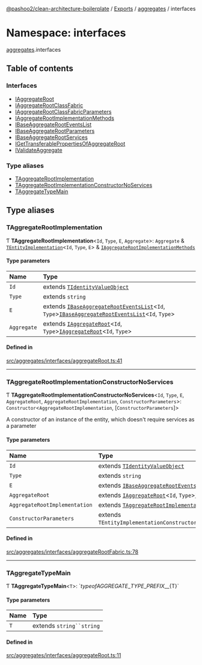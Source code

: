 [@pashoo2/clean-architecture-boilerplate](../README.md) / [Exports](../modules.md) / [aggregates](aggregates.md) / interfaces

# Namespace: interfaces

[aggregates](aggregates.md).interfaces

## Table of contents

### Interfaces

- [IAggregateRoot](../interfaces/aggregates.interfaces.iaggregateroot.md)
- [IAggregateRootClassFabric](../interfaces/aggregates.interfaces.iaggregaterootclassfabric.md)
- [IAggregateRootClassFabricParameters](../interfaces/aggregates.interfaces.iaggregaterootclassfabricparameters.md)
- [IAggregateRootImplementationMethods](../interfaces/aggregates.interfaces.iaggregaterootimplementationmethods.md)
- [IBaseAggregateRootEventsList](../interfaces/aggregates.interfaces.ibaseaggregaterooteventslist.md)
- [IBaseAggregateRootParameters](../interfaces/aggregates.interfaces.ibaseaggregaterootparameters.md)
- [IBaseAggregateRootServices](../interfaces/aggregates.interfaces.ibaseaggregaterootservices.md)
- [IGetTransferablePropertiesOfAggregateRoot](../interfaces/aggregates.interfaces.igettransferablepropertiesofaggregateroot.md)
- [IValidateAggregate](../interfaces/aggregates.interfaces.ivalidateaggregate.md)

### Type aliases

- [TAggregateRootImplementation](aggregates.interfaces.md#taggregaterootimplementation)
- [TAggregateRootImplementationConstructorNoServices](aggregates.interfaces.md#taggregaterootimplementationconstructornoservices)
- [TAggregateTypeMain](aggregates.interfaces.md#taggregatetypemain)

## Type aliases

### TAggregateRootImplementation

Ƭ **TAggregateRootImplementation**<`Id`, `Type`, `E`, `Aggregate`\>: `Aggregate` & [`TEntityImplementation`](entities.interfaces.md#tentityimplementation)<`Id`, `Type`, `E`\> & [`IAggregateRootImplementationMethods`](../interfaces/aggregates.interfaces.iaggregaterootimplementationmethods.md)

#### Type parameters

| Name | Type |
| :------ | :------ |
| `Id` | extends [`TIdentityValueObject`](valueobject.interfaces.md#tidentityvalueobject) |
| `Type` | extends `string` |
| `E` | extends [`IBaseAggregateRootEventsList`](../interfaces/aggregates.interfaces.ibaseaggregaterooteventslist.md)<`Id`, `Type`\>[`IBaseAggregateRootEventsList`](../interfaces/aggregates.interfaces.ibaseaggregaterooteventslist.md)<`Id`, `Type`\> |
| `Aggregate` | extends [`IAggregateRoot`](../interfaces/aggregates.interfaces.iaggregateroot.md)<`Id`, `Type`\>[`IAggregateRoot`](../interfaces/aggregates.interfaces.iaggregateroot.md)<`Id`, `Type`\> |

#### Defined in

[src/aggregates/interfaces/aggregateRoot.ts:41](https://github.com/pashoo2/clean-architecture-boilerplate/blob/741b3a2/src/aggregates/interfaces/aggregateRoot.ts#L41)

___

### TAggregateRootImplementationConstructorNoServices

Ƭ **TAggregateRootImplementationConstructorNoServices**<`Id`, `Type`, `E`, `AggregateRoot`, `AggregateRootImplementation`, `ConstructorParameters`\>: `Constructor`<`AggregateRootImplementation`, [`ConstructorParameters`]\>

A constructor of an instance of the entity, which doesn't require
services as a parameter

#### Type parameters

| Name | Type |
| :------ | :------ |
| `Id` | extends [`TIdentityValueObject`](valueobject.interfaces.md#tidentityvalueobject) |
| `Type` | extends `string` |
| `E` | extends [`IBaseAggregateRootEventsList`](../interfaces/aggregates.interfaces.ibaseaggregaterooteventslist.md)<`Id`, `Type`\> |
| `AggregateRoot` | extends [`IAggregateRoot`](../interfaces/aggregates.interfaces.iaggregateroot.md)<`Id`, `Type`\>[`IAggregateRoot`](../interfaces/aggregates.interfaces.iaggregateroot.md)<`Id`, `Type`\> |
| `AggregateRootImplementation` | extends [`TAggregateRootImplementation`](aggregates.interfaces.md#taggregaterootimplementation)<`Id`, `Type`, `E`, `AggregateRoot`\>[`TAggregateRootImplementation`](aggregates.interfaces.md#taggregaterootimplementation)<`Id`, `Type`, `E`, `AggregateRoot`\> |
| `ConstructorParameters` | extends `TEntityImplementationConstructorParametersFull`<`AggregateRoot`\>`TEntityImplementationConstructorParametersFull`<`AggregateRoot`\> |

#### Defined in

[src/aggregates/interfaces/aggregateRootFabric.ts:78](https://github.com/pashoo2/clean-architecture-boilerplate/blob/741b3a2/src/aggregates/interfaces/aggregateRootFabric.ts#L78)

___

### TAggregateTypeMain

Ƭ **TAggregateTypeMain**<`T`\>: \`${typeof AGGREGATE\_TYPE\_PREFIX}\_\_${T}\`

#### Type parameters

| Name | Type |
| :------ | :------ |
| `T` | extends `string``string` |

#### Defined in

[src/aggregates/interfaces/aggregateRoot.ts:11](https://github.com/pashoo2/clean-architecture-boilerplate/blob/741b3a2/src/aggregates/interfaces/aggregateRoot.ts#L11)
